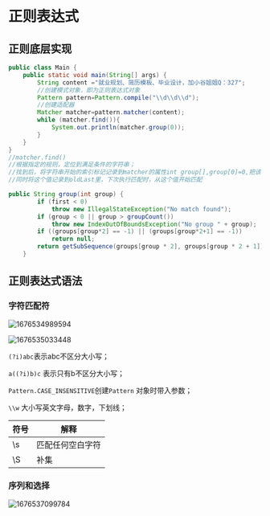 # 正则表达式

## 正则底层实现

```java
public class Main {
    public static void main(String[] args) {
        String content ="就业规划、简历模板、毕业设计，加小谷姐姐Q：327";
        //创建模式对象，即为正则表达式对象
        Pattern pattern=Pattern.compile("\\d\\d\\d");
        //创建适配器
        Matcher matcher=pattern.matcher(content);
        while (matcher.find()){
            System.out.println(matcher.group(0));
        }
    }
}
//matcher.find()
//根据指定的规则，定位到满足条件的字符串；
//找到后，将字符串开始的索引标记记录到matcher的属性int group[],group[0]=0,把该字符串结束的索引+1记录到group[1]里
//同时将这个值记录到oldLast里，下次执行匹配时，从这个值开始匹配
```

```java
public String group(int group) {
        if (first < 0)
            throw new IllegalStateException("No match found");
        if (group < 0 || group > groupCount())
            throw new IndexOutOfBoundsException("No group " + group);
        if ((groups[group*2] == -1) || (groups[group*2+1] == -1))
            return null;
        return getSubSequence(groups[group * 2], groups[group * 2 + 1]).toString();
    }
```

## 正则表达式语法

### 字符匹配符

![1676534989594](C:\Users\周锦\AppData\Roaming\Typora\typora-user-images\1676534989594.png)

![1676535033448](C:\Users\周锦\AppData\Roaming\Typora\typora-user-images\1676535033448.png)

`(?i)abc`表示abc不区分大小写；

`a((?i)b)c` 表示只有b不区分大小写；

`Pattern.CASE_INSENSITIVE`创建`Pattern` 对象时带入参数；

`\\w` 大小写英文字母，数字，下划线；

| 符号 | 解释             |
| ---- | ---------------- |
| \\s  | 匹配任何空白字符 |
| \\S  | 补集             |

### 序列和选择

![1676537099784](C:\Users\周锦\AppData\Roaming\Typora\typora-user-images\1676537099784.png)

